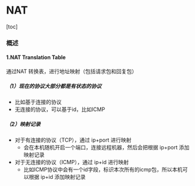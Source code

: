 # NAT

[toc]

### 概述

#### 1.NAT Translation Table

通过NAT 转换表，进行地址映射（包括请求包和回复包）

##### （1）现在的协议大部分都是有状态的协议
* 比如基于连接的协议
* 无连接的协议，可以基于id，比如ICMP

##### （2）映射记录
* 对于有连接的协议（TCP），通过 ip+port 进行映射
  * 会在本机随机开启一个端口，连接远程机器，然后会把根据 ip+port 添加映射记录
* 对于无连接的协议（ICMP），通过 ip+id 进行映射
  * 比如ICMP协议中会有一个id字段，标识本次所有的icmp包，所以本机可以根据 ip+id 添加映射记录

